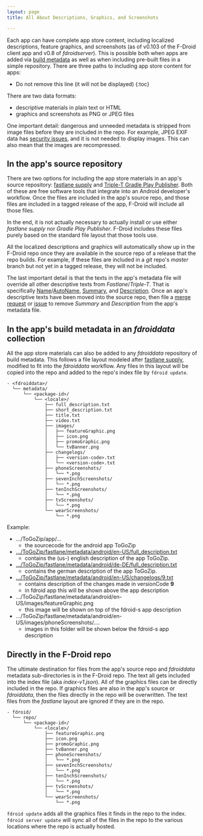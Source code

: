 ```yaml
---
layout: page
title: All About Descriptions, Graphics, and Screenshots

---
```


Each app can have complete app store content, including localized
descriptions, feature graphics, and screenshots (as of v0.103 of the
F-Droid client app and v0.8 of _fdroidserver_).  This is possible both
when apps are added via [build metadata](../Build_Metadata_Reference) as well as when
including pre-built files in a simple repository.  There
are three paths to including app store content for apps:



* Do not remove this line (it will not be displayed)
{:toc}

There are two data formats:

* descriptive materials in plain text or HTML
* graphics and screenshots as PNG or JPEG files

One important detail: dangerous and unneeded metadata is stripped from
image files before they are included in the repo.  For example, JPEG
EXIF data has
[security issues](https://threatpost.com/google-shuts-down-potentially-massive-android-bug/120393/),
and it is not needed to display images.  This can also mean that the
images are recompressed.


## In the app's source repository

There are two options for including the app store materials in an
app's source repository:
[fastlane supply](https://github.com/fastlane/fastlane/blob/2.28.7/supply/README.md#images-and-screenshots)
and
[Triple-T Gradle Play Publisher](https://github.com/Triple-T/gradle-play-publisher#play-store-metadata).
Both of these are free software tools that integrate into an Android
developer's workflow.  Once the files are included in the app's source
repo, and those files are included in a tagged release of the app,
F-Droid will include all those files.

In the end, it is not actually necessary to actually install or use
either _fastlane supply_ nor _Gradle Play Publisher_.  F-Droid
includes these files purely based on the standard file layout that
those tools use.

All the localized descriptions and graphics will automatically show up
in the F-Droid repo once they are available in the source repo of a
release that the repo builds.  For example, if these files are
included in a _git_ repo's _master_ branch but not yet in a tagged
release, they will not be included.

The last important detail is that the texts in the app's metadata file
will override all other descriptive texts from
_Fastlane_/_Triple-T_. That is specifically
[Name](../Build_Metadata_Reference/#Name)/[AutoName](../Build_Metadata_Reference/#AutoName),
[Summary](../Build_Metadata_Reference/#Summary), and
[Description](../Build_Metadata_Reference/#Description).  Once an
app's descriptive texts have been moved into the source repo, then
file a
[merge request](https://gitlab.com/fdroid/fdroiddata/merge_requests)
or [issue](https://gitlab.com/fdroid/fdroiddata/issues) to remove
_Summary_ and _Description_ from the app's metadata file.

## In the app's build metadata in an _fdroiddata_ collection

All the app store materials can also be added to any _fdroiddata_
repository of build metadata.  This follows a file layout modeled
after
[fastlane supply](https://github.com/fastlane/fastlane/blob/2.28.7/supply/README.md#images-and-screenshots),
modified to fit into the _fdroiddata_ workflow.  Any files in this
layout will be copied into the repo and added to the repo's index file
by `fdroid update`.

```
- <fdroiddata>/
  └── metadata/
      └── <package-id>/
          └── <locale>/
              ├── full_description.txt
              ├── short_description.txt
              ├── title.txt
              ├── video.txt
              ├── images/
              │   ├── featureGraphic.png
              │   ├── icon.png
              │   ├── promoGraphic.png
              │   └── tvBanner.png
              ├── changelogs/
              │   ├── <version-code>.txt
              │   └── <version-code>.txt
              ├── phoneScreenshots/
              │   └── *.png
              ├── sevenInchScreenshots/
              │   └── *.png
              ├── tenInchScreenshots/
              │   └── *.png
              ├── tvScreenshots/
              │   └── *.png
              └── wearScreenshots/
                  └── *.png
```

Example:

* .../ToGoZip/app/...
  * the sourcecode for the android app ToGoZip
* [.../ToGoZip/fastlane/metadata/android/en-US/full_description.txt](https://github.com/k3b/ToGoZip/blob/master/fastlane/metadata/android/en-US/full_description.txt)
  * contains the (us-) english description of the app ToGoZip.
* [.../ToGoZip/fastlane/metadata/android/de-DE/full_description.txt](https://github.com/k3b/ToGoZip/blob/master/fastlane/metadata/android/de-DE/full_description.txt)
  * contains the german description of the app ToGoZip.
* [.../ToGoZip/fastlane/metadata/android/en-US/changelogs/9.txt](https://github.com/k3b/ToGoZip/blob/master/fastlane/metadata/android/en-US/changelogs/9.txt)
  * contains description of the changes made in versionCode **9**
  * in fdroid app this will be shown above the app description
* .../ToGoZip/fastlane/metadata/android/en-US/images/featureGraphic.png 
  * this image will be shown on top of the fdroid-s app description
* .../ToGoZip/fastlane/metadata/android/en-US/images/phoneScreenshots/....
  * images in this folder will be shown below the fdroid-s app description

## Directly in the F-Droid repo

The ultimate destination for files from the app's source repo and
_fdroiddata_ metadata sub-directories is in the F-Droid repo.  The
text all gets included into the index file (aka _index-v1.json_).  All
of the graphics files can be directly included in the repo.  If
graphics files are also in the app's source or _fdroiddata_, then the
files directly in the repo will be overwritten.  The text files from
the _fastlane_ layout are ignored if they are in the repo.

```
- fdroid/
  └── repo/
      └── <package-id>/
          └── <locale>/
              ├── featureGraphic.png
              ├── icon.png
              ├── promoGraphic.png
              ├── tvBanner.png
              ├── phoneScreenshots/
              │   └── *.png
              ├── sevenInchScreenshots/
              │   └── *.png
              ├── tenInchScreenshots/
              │   └── *.png
              ├── tvScreenshots/
              │   └── *.png
              └── wearScreenshots/
                  └── *.png
```

`fdroid update` adds all the graphics files it finds in the repo to
the index.  `fdroid server update` will sync all of the files in the
repo to the various locations where the repo is actually hosted.
